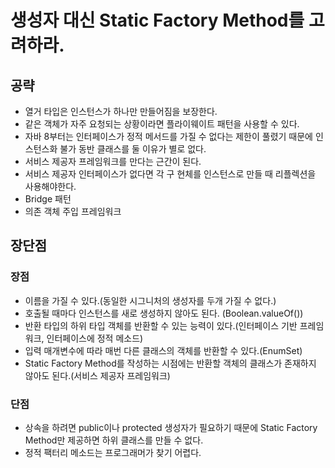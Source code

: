 # 생성자 대신 Static Factory Method를 고려하라.
## 공략
- 열거 타입은 인스턴스가 하나만 만들어짐을 보장한다.
- 같은 객체가 자주 요청되는 상황이라면 플라이웨이트 패턴을 사용할 수 있다.
- 자바 8부터는 인터페이스가 정적 메서드를 가질 수 없다는 제한이 풀렸기 때문에 인스턴스화 불가 동반 클래스를 둘 이유가 별로 없다.
- 서비스 제공자 프레임워크를 만다는 근간이 된다.
- 서비스 제공자 인터페이스가 없다면 각 구 현체를 인스턴스로 만들 때 리플렉션을 사용해야한다.
- Bridge 패턴
- 의존 객체 주입 프레임워크


## 장단점
### 장점
- 이름을 가질 수 있다.(동일한 시그니처의 생성자를 두개 가질 수 없다.)
- 호출될 때마다 인스턴스를 새로 생성하지 않아도 된다. (Boolean.valueOf())
- 반환 타입의 하위 타입 객체를 반환할 수 있는 능력이 있다.(인터페이스 기반 프레임워크, 인터페이스에 정적 메소드)
- 입력 매개변수에 따라 매번 다른 클래스의 객체를 반환할 수 있다.(EnumSet)
- Static Factory Method를 작성하는 시점에는 반환할 객체의 클래스가 존재하지 않아도 된다.(서비스 제공자 프레임워크)
### 단점
- 상속을 하려면 public이나 protected 생성자가 필요하기 때문에 Static Factory Method만 제공하면 하위 클래스를 만들 수 없다.
- 정적 팩터리 메소드는 프로그래머가 찾기 어렵다.

